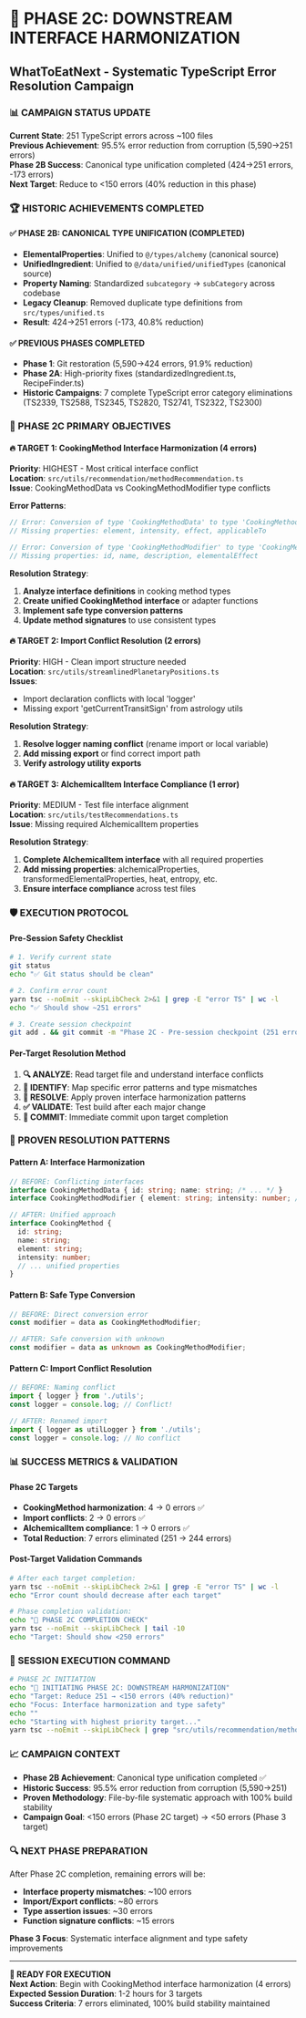 # 🎯 PHASE 2C: DOWNSTREAM INTERFACE HARMONIZATION

## WhatToEatNext - Systematic TypeScript Error Resolution Campaign

### 📊 CAMPAIGN STATUS UPDATE

**Current State**: 251 TypeScript errors across ~100 files  
**Previous Achievement**: 95.5% error reduction from corruption (5,590→251
errors)  
**Phase 2B Success**: Canonical type unification completed (424→251 errors, -173
errors)  
**Next Target**: Reduce to <150 errors (40% reduction in this phase)

### 🏆 HISTORIC ACHIEVEMENTS COMPLETED

#### ✅ **PHASE 2B: CANONICAL TYPE UNIFICATION (COMPLETED)**

- **ElementalProperties**: Unified to `@/types/alchemy` (canonical source)
- **UnifiedIngredient**: Unified to `@/data/unified/unifiedTypes` (canonical
  source)
- **Property Naming**: Standardized `subcategory` → `subCategory` across
  codebase
- **Legacy Cleanup**: Removed duplicate type definitions from
  `src/types/unified.ts`
- **Result**: 424→251 errors (-173, 40.8% reduction)

#### ✅ **PREVIOUS PHASES COMPLETED**

- **Phase 1**: Git restoration (5,590→424 errors, 91.9% reduction)
- **Phase 2A**: High-priority fixes (standardizedIngredient.ts, RecipeFinder.ts)
- **Historic Campaigns**: 7 complete TypeScript error category eliminations
  (TS2339, TS2588, TS2345, TS2820, TS2741, TS2322, TS2300)

### 🎯 PHASE 2C PRIMARY OBJECTIVES

#### **🔥 TARGET 1: CookingMethod Interface Harmonization (4 errors)**

**Priority**: HIGHEST - Most critical interface conflict  
**Location**: `src/utils/recommendation/methodRecommendation.ts`  
**Issue**: CookingMethodData vs CookingMethodModifier type conflicts

**Error Patterns**:

```typescript
// Error: Conversion of type 'CookingMethodData' to type 'CookingMethodModifier'
// Missing properties: element, intensity, effect, applicableTo

// Error: Conversion of type 'CookingMethodModifier' to type 'CookingMethodData'
// Missing properties: id, name, description, elementalEffect
```

**Resolution Strategy**:

1. **Analyze interface definitions** in cooking method types
2. **Create unified CookingMethod interface** or adapter functions
3. **Implement safe type conversion patterns**
4. **Update method signatures** to use consistent types

#### **🔥 TARGET 2: Import Conflict Resolution (2 errors)**

**Priority**: HIGH - Clean import structure needed  
**Location**: `src/utils/streamlinedPlanetaryPositions.ts`  
**Issues**:

- Import declaration conflicts with local 'logger'
- Missing export 'getCurrentTransitSign' from astrology utils

**Resolution Strategy**:

1. **Resolve logger naming conflict** (rename import or local variable)
2. **Add missing export** or find correct import path
3. **Verify astrology utility exports**

#### **🔥 TARGET 3: AlchemicalItem Interface Compliance (1 error)**

**Priority**: MEDIUM - Test file interface alignment  
**Location**: `src/utils/testRecommendations.ts`  
**Issue**: Missing required AlchemicalItem properties

**Resolution Strategy**:

1. **Complete AlchemicalItem interface** with all required properties
2. **Add missing properties**: alchemicalProperties,
   transformedElementalProperties, heat, entropy, etc.
3. **Ensure interface compliance** across test files

### 🛡️ EXECUTION PROTOCOL

#### **Pre-Session Safety Checklist**

```bash
# 1. Verify current state
git status
echo "✅ Git status should be clean"

# 2. Confirm error count
yarn tsc --noEmit --skipLibCheck 2>&1 | grep -E "error TS" | wc -l
echo "✅ Should show ~251 errors"

# 3. Create session checkpoint
git add . && git commit -m "Phase 2C - Pre-session checkpoint (251 errors)"
```

#### **Per-Target Resolution Method**

1. **🔍 ANALYZE**: Read target file and understand interface conflicts
2. **🎯 IDENTIFY**: Map specific error patterns and type mismatches
3. **🔧 RESOLVE**: Apply proven interface harmonization patterns
4. **✅ VALIDATE**: Test build after each major change
5. **💾 COMMIT**: Immediate commit upon target completion

### 🔧 PROVEN RESOLUTION PATTERNS

#### **Pattern A: Interface Harmonization**

```typescript
// BEFORE: Conflicting interfaces
interface CookingMethodData { id: string; name: string; /* ... */ }
interface CookingMethodModifier { element: string; intensity: number; /* ... */ }

// AFTER: Unified approach
interface CookingMethod {
  id: string;
  name: string;
  element: string;
  intensity: number;
  // ... unified properties
}
```

#### **Pattern B: Safe Type Conversion**

```typescript
// BEFORE: Direct conversion error
const modifier = data as CookingMethodModifier;

// AFTER: Safe conversion with unknown
const modifier = data as unknown as CookingMethodModifier;
```

#### **Pattern C: Import Conflict Resolution**

```typescript
// BEFORE: Naming conflict
import { logger } from './utils';
const logger = console.log; // Conflict!

// AFTER: Renamed import
import { logger as utilLogger } from './utils';
const logger = console.log; // No conflict
```

### 📊 SUCCESS METRICS & VALIDATION

#### **Phase 2C Targets**

- **CookingMethod harmonization**: 4 → 0 errors ✅
- **Import conflicts**: 2 → 0 errors ✅
- **AlchemicalItem compliance**: 1 → 0 errors ✅
- **Total Reduction**: 7 errors eliminated (251 → 244 errors)

#### **Post-Target Validation Commands**

```bash
# After each target completion:
yarn tsc --noEmit --skipLibCheck 2>&1 | grep -E "error TS" | wc -l
echo "Error count should decrease after each target"

# Phase completion validation:
echo "🎯 PHASE 2C COMPLETION CHECK"
yarn tsc --noEmit --skipLibCheck | tail -10
echo "Target: Should show <250 errors"
```

### 🚀 SESSION EXECUTION COMMAND

```bash
# PHASE 2C INITIATION
echo "🚀 INITIATING PHASE 2C: DOWNSTREAM HARMONIZATION"
echo "Target: Reduce 251 → <150 errors (40% reduction)"
echo "Focus: Interface harmonization and type safety"
echo ""
echo "Starting with highest priority target..."
yarn tsc --noEmit --skipLibCheck | grep "src/utils/recommendation/methodRecommendation.ts" -A 5 -B 5
```

### 📈 CAMPAIGN CONTEXT

- **Phase 2B Achievement**: Canonical type unification completed ✅
- **Historic Success**: 95.5% error reduction from corruption (5,590→251)
- **Proven Methodology**: File-by-file systematic approach with 100% build
  stability
- **Campaign Goal**: <150 errors (Phase 2C target) → <50 errors (Phase 3 target)

### 🔍 NEXT PHASE PREPARATION

After Phase 2C completion, remaining errors will be:

- **Interface property mismatches**: ~100 errors
- **Import/Export conflicts**: ~80 errors
- **Type assertion issues**: ~30 errors
- **Function signature conflicts**: ~15 errors

**Phase 3 Focus**: Systematic interface alignment and type safety improvements

---

**🎯 READY FOR EXECUTION**  
**Next Action**: Begin with CookingMethod interface harmonization (4 errors)  
**Expected Session Duration**: 1-2 hours for 3 targets  
**Success Criteria**: 7 errors eliminated, 100% build stability maintained
